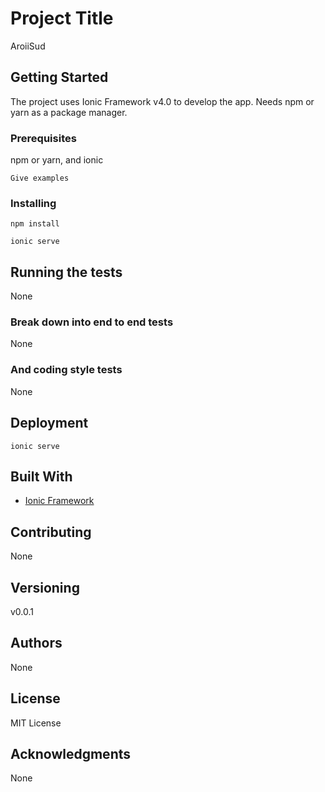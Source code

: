 # Project Title

AroiiSud

## Getting Started

The project uses Ionic Framework v4.0 to develop the app. Needs npm or yarn as a package manager.

### Prerequisites

npm or yarn, and ionic

```
Give examples
```

### Installing

```
npm install
```

```
ionic serve
```

## Running the tests

None

### Break down into end to end tests

None

### And coding style tests

None

## Deployment

```
ionic serve
```

## Built With

* [Ionic Framework](https://ionicframework.com/)

## Contributing

None
## Versioning

v0.0.1

## Authors
None

## License

MIT License

## Acknowledgments
None

